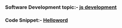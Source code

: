 ### Software Development topic:- [js development](https://gist.github.com/Sandhya312/151b801f27768401c265a4b283999c2d)
### Code Snippet:- [Helloword](https://gist.github.com/Sandhya312/74ce7dbb59a4220062167ae574e2077a)
